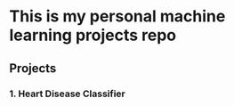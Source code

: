 # This is my personal machine learning projects repo 

## Projects

### 1. Heart Disease Classifier

